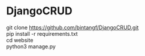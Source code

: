 # DjangoCRUD

git clone https://github.com/bintangf/DjangoCRUD.git <br>
pip install -r requirements.txt <br>
cd website <br>
python3 manage.py <br>
